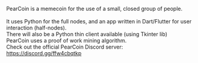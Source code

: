 PearCoin is a memecoin for the use of a small, closed group of people.  <br /><br />
It uses Python for the full nodes, and an app written in Dart/Flutter for user interaction (half-nodes). <br /> 
There will also be a Python thin client available (using Tkinter lib) <br />
PearCoin uses a proof of work mining algorithm. <br />
Check out the official PearCoin Discord server: https://discord.gg/ffw4cbqtkp
